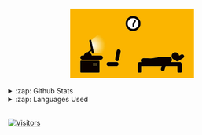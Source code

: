 <p align="center" width="100%">
    <img width="50%" src="https://github.com/byRo0t96/byRo0t96/blob/main/images/r_208664_Bvxd5.gif"> 
</p>

<details>
  <summary>:zap: Github Stats</summary>
  <img src="https://github-readme-stats.vercel.app/api?username=byro0t96&&show_icons=true&title_color=ffffff&icon_color=ffffff&text_color=ffffff&bg_color=0d1117">
</details>

<details>
  <summary>:zap: Languages Used</summary>
  <img src="https://github-readme-stats.vercel.app/api/top-langs/?username=byro0t96&layout=compact&bg_color=0d1117&text_color=ffffff">
</details>


<br/>


[![Visitors](https://visitor-badge.glitch.me/badge?page_id=github/byro0t96)](https://github.com/byro0t96)
</p>
